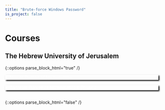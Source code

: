 ```yaml
---
title: "Brute-force Windows Password"
is_project: false
---
```

<style>
a    {text-decoration: underline;color: red;}
details {color: white;}
details > summary {
  border: none;
  box-shadow: 3px 3px 4px black;
  cursor: pointer;
}
</style>

# Courses

## The Hebrew University of Jerusalem

{::options parse_block_html="true" /}

<details><summary markdown="span">Master Degree of Mathematics</summary>
```python
print('Hello World!')
```
Of course, it has to be Hello World, right?
</details>
<br/>
<details><summary markdown="span">Bachelor Degree of Mathematics & Physics</summary>
```python
print('Hello World!')
```
Of course, it has to be Hello World, right?
</details>
<br/>

{::options parse_block_html="false" /}
